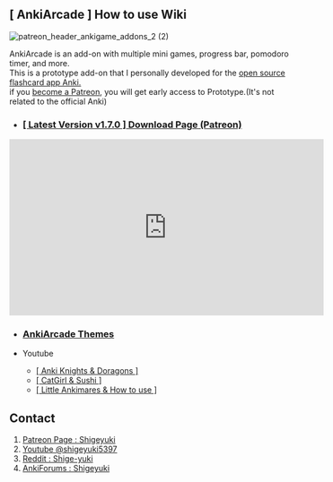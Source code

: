 
## \[ AnkiArcade ] How to use Wiki

![patreon_header_ankigame_addons_2 (2)](https://github.com/shigeyukey/AnkiArcade/assets/124401518/4dcc3e40-158d-4ccf-b1cf-5b97bdad0c4a)

AnkiArcade is an add-on with multiple mini games, progress bar, pomodoro timer, and more.<br>
This is a prototype add-on that I personally developed for the [open source flashcard app Anki.](https://apps.ankiweb.net/)<br>
if you [become a Patreon](https://www.patreon.com/Shigeyuki), you will get early access to Prototype.(It's not related to the official Anki)<br> 

* ### [ [ Latest Version v1.7.0 ]  Download Page (Patreon)](https://www.patreon.com/posts/ankiarcade-1-7-0-101482750?utm_medium=clipboard_copy&utm_source=copyLink&utm_campaign=postshare_creator&utm_content=join_link)


<iframe width="560" height="315" src="https://www.youtube.com/watch?v=t50NZagCsYk" frameborder="0" allowfullscreen></iframe>




* ### [ AnkiArcade Themes ](https://github.com/shigeyukey/AnkiArcade/wiki/01.-AnkiArcade-Themes)

* Youtube
    * [[  Anki Knights & Doragons ]](https://youtu.be/wYUzx3xKqq8)
    * [[ CatGirl & Sushi ]](https://youtu.be/oX0IClAFTxA)
    * [[ Little Ankimares & How to use ]](https://youtu.be/YvsdcOj6uxA)


## Contact

1. [Patreon Page : Shigeyuki](https://www.patreon.com/Shigeyuki)
1. [Youtube @shigeyuki5397](https://www.youtube.com/@shigeyuki5397)
1. [Reddit : Shige-yuki](https://www.reddit.com/user/Shige-yuki)   
1. [AnkiForums : Shigeyuki](https://forums.ankiweb.net/u/shigeyuki/summary)   